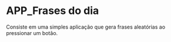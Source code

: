 # APP_Frases do dia
 Consiste em uma simples aplicação que gera frases aleatórias ao pressionar um botão.
